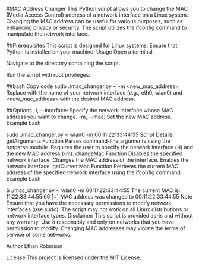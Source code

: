 #MAC Address Changer
This Python script allows you to change the MAC (Media Access Control) address of a network interface on a Linux system. Changing the MAC address can be useful for various purposes, such as enhancing privacy or security. The script utilizes the ifconfig command to manipulate the network interface.

##Prerequisites
This script is designed for Linux systems.
Ensure that Python is installed on your machine.
Usage
Open a terminal.

Navigate to the directory containing the script.

Run the script with root privileges:

##bash
Copy code
sudo ./mac_changer.py -i <interface> -m <new_mac_address>
Replace <interface> with the name of your network interface (e.g., eth0, wlan0) and <new_mac_address> with the desired MAC address.

##Options
-i, --interface: Specify the network interface whose MAC address you want to change.
-m, --mac: Set the new MAC address.
Example
bash

sudo ./mac_changer.py -i wlan0 -m 00:11:22:33:44:55
Script Details
getArguments Function
Parses command-line arguments using the optparse module.
Requires the user to specify the network interface (-i) and the new MAC address (-m).
changeMac Function
Disables the specified network interface.
Changes the MAC address of the interface.
Enables the network interface.
getCurrentMac Function
Retrieves the current MAC address of the specified network interface using the ifconfig command.
Example
bash

$ ./mac_changer.py -i wlan0 -m 00:11:22:33:44:55
The current MAC is: 11:22:33:44:55:66
[+] MAC address was changed to 00:11:22:33:44:55
Note
Ensure that you have the necessary permissions to modify network interfaces (use sudo).
The script may not work on all Linux distributions or network interface types.
Disclaimer
This script is provided as-is and without any warranty. Use it responsibly and only on networks that you have permission to modify. Changing MAC addresses may violate the terms of service of some networks.

Author
Ethan Robinson

License
This project is licensed under the MIT License.